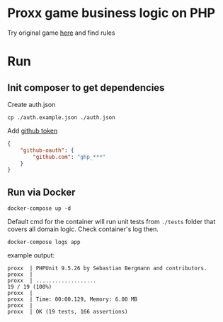 # Proxx game business logic on PHP
Try original game [here](https://proxx.app/) and find rules

# Run
## Init composer to get dependencies

Create auth.json
```shell
cp ./auth.example.json ./auth.json
```

Add [github token](https://github.com/settings/tokens)
```json
{
    "github-oauth": {
        "github.com": "ghp_***"
    }
}

```

## Run via Docker
```shell
docker-compose up -d
```
Default cmd for the container will run unit tests from `./tests` folder that covers all domain logic.
Check container's log then.

```shell
docker-compose logs app
```

example output:
```shell
proxx  | PHPUnit 9.5.26 by Sebastian Bergmann and contributors.
proxx  | 
proxx  | ...................                                               19 / 19 (100%)
proxx  | 
proxx  | Time: 00:00.129, Memory: 6.00 MB
proxx  | 
proxx  | OK (19 tests, 166 assertions)
```